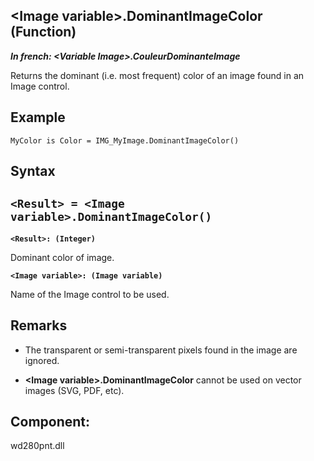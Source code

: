 


## &lt;Image variable&gt;.DominantImageColor (Function)

***In french: &lt;Variable Image&gt;.CouleurDominanteImage***



<a name="XUse"></a>
<a name="Use"></a>
<a name="description"></a>
Returns the dominant (i.e. most frequent) color of an image found in an Image control.
<a name="Example1"></a>
<a name="sample_code"></a>

## Example


```wl
MyColor is Color = IMG_MyImage.DominantImageColor()
```

<a name="XSYNTAX"></a>

## Syntax
<a name="SYNTAX1"></a>

`<Result> = <Image variable>.DominantImageColor()`
---

**`<Result>: (Integer)`**

Dominant color of image.

**`<Image variable>: (Image variable)`**

Name of the Image control to be used.



<a name="NOTE0"></a>
<a name="NOTE0_1"></a>

## Remarks


- The transparent or semi-transparent pixels found in the image are ignored.

- **&lt;Image variable&gt;.DominantImageColor** cannot be used on vector images (SVG, PDF, etc).




<a name="XComponent"></a>

## Component:
wd280pnt.dll
